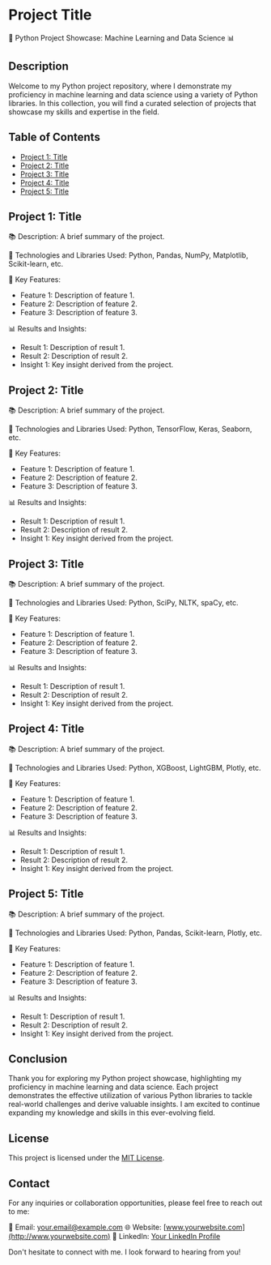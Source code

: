 # Project Title

🐍 Python Project Showcase: Machine Learning and Data Science 📊

## Description

Welcome to my Python project repository, where I demonstrate my proficiency in machine learning and data science using a variety of Python libraries. In this collection, you will find a curated selection of projects that showcase my skills and expertise in the field.

## Table of Contents

- [Project 1: Title](#project-1-title)
- [Project 2: Title](#project-2-title)
- [Project 3: Title](#project-3-title)
- [Project 4: Title](#project-4-title)
- [Project 5: Title](#project-5-title)

## Project 1: Title

📚 Description: A brief summary of the project.

🔧 Technologies and Libraries Used: Python, Pandas, NumPy, Matplotlib, Scikit-learn, etc.

🔑 Key Features:
- Feature 1: Description of feature 1.
- Feature 2: Description of feature 2.
- Feature 3: Description of feature 3.

📊 Results and Insights:
- Result 1: Description of result 1.
- Result 2: Description of result 2.
- Insight 1: Key insight derived from the project.

## Project 2: Title

📚 Description: A brief summary of the project.

🔧 Technologies and Libraries Used: Python, TensorFlow, Keras, Seaborn, etc.

🔑 Key Features:
- Feature 1: Description of feature 1.
- Feature 2: Description of feature 2.
- Feature 3: Description of feature 3.

📊 Results and Insights:
- Result 1: Description of result 1.
- Result 2: Description of result 2.
- Insight 1: Key insight derived from the project.

## Project 3: Title

📚 Description: A brief summary of the project.

🔧 Technologies and Libraries Used: Python, SciPy, NLTK, spaCy, etc.

🔑 Key Features:
- Feature 1: Description of feature 1.
- Feature 2: Description of feature 2.
- Feature 3: Description of feature 3.

📊 Results and Insights:
- Result 1: Description of result 1.
- Result 2: Description of result 2.
- Insight 1: Key insight derived from the project.

## Project 4: Title

📚 Description: A brief summary of the project.

🔧 Technologies and Libraries Used: Python, XGBoost, LightGBM, Plotly, etc.

🔑 Key Features:
- Feature 1: Description of feature 1.
- Feature 2: Description of feature 2.
- Feature 3: Description of feature 3.

📊 Results and Insights:
- Result 1: Description of result 1.
- Result 2: Description of result 2.
- Insight 1: Key insight derived from the project.

## Project 5: Title

📚 Description: A brief summary of the project.

🔧 Technologies and Libraries Used: Python, Pandas, Scikit-learn, Plotly, etc.

🔑 Key Features:
- Feature 1: Description of feature 1.
- Feature 2: Description of feature 2.
- Feature 3: Description of feature 3.

📊 Results and Insights:
- Result 1: Description of result 1.
- Result 2: Description of result 2.
- Insight 1: Key insight derived from the project.

## Conclusion

Thank you for exploring my Python project showcase, highlighting my proficiency in machine learning and data science. Each project demonstrates the effective utilization of various Python libraries to tackle real-world challenges and derive valuable insights. I am excited to continue expanding my knowledge and skills in this ever-evolving field.

## License

This project is licensed under the [MIT License](LICENSE).

## Contact

For any inquiries or collaboration opportunities, please feel free to reach out to me:

📧 Email: [your.email@example.com](mailto:your.email@example.com)
🌐 Website: [www.yourwebsite.com](http://www.yourwebsite.com)
📱 LinkedIn: [Your LinkedIn Profile](https://www.linkedin.com/in/yourprofile)

Don't hesitate to connect with me. I look forward to hearing from you!
